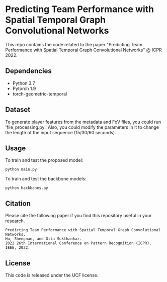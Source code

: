 # Predicting Team Performance with Spatial Temporal Graph Convolutional Networks

This repo contains the code related to the paper "Predicting Team Performance with Spatial Temporal Graph Convolutional Networks" @ ICPR 2022.


## Dependencies

* Python 3.7
* Pytorch 1.9
* torch-geometric-temporal

## Dataset
To generate player features from the metadata and FoV files, you could run 'file_processing.py'. Also, you could modify the parameters in it to change the length of the input sequence (15/30/60 seconds).

## Usage

To train and test the proposed model:
```
python main.py
```

To train and test the backbone models:
```
python backbones.py
```

## Citation

Please cite the following paper if you find this repository useful in your research.
```
Predicting Team Performance with Spatial Temporal Graph Convolutional Networks.
Hu, Shengnan, and Gita Sukthankar. 
2022 26th International Conference on Pattern Recognition (ICPR). IEEE, 2022.
```
## License
This code is released under the UCF license.
